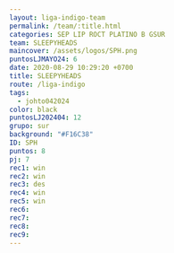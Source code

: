 ```yaml
---
layout: liga-indigo-team
permalink: /team/:title.html
categories: SEP LIP ROCT PLATINO B GSUR
team: SLEEPYHEADS
maincover: /assets/logos/SPH.png
puntosLJMAYO24: 6
date: 2020-08-29 10:29:20 +0700
title: SLEEPYHEADS
route: /liga-indigo
tags:
  - johto042024
color: black
puntosLJ202404: 12
grupo: sur
background: "#F16C38"
ID: SPH
puntos: 8
pj: 7
rec1: win
rec2: win
rec3: des
rec4: win
rec5: win
rec6: 
rec7: 
rec8: 
rec9:
---
```

